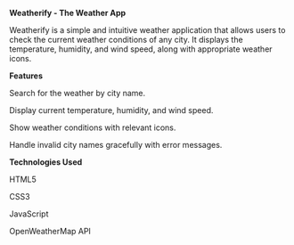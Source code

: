 **Weatherify - The Weather App**

Weatherify is a simple and intuitive weather application that allows users to check the current weather conditions of any city. It displays the temperature, humidity, and wind speed, along with appropriate weather icons.

**Features**

Search for the weather by city name.

Display current temperature, humidity, and wind speed.

Show weather conditions with relevant icons.

Handle invalid city names gracefully with error messages.


**Technologies Used**

HTML5

CSS3

JavaScript

OpenWeatherMap API
